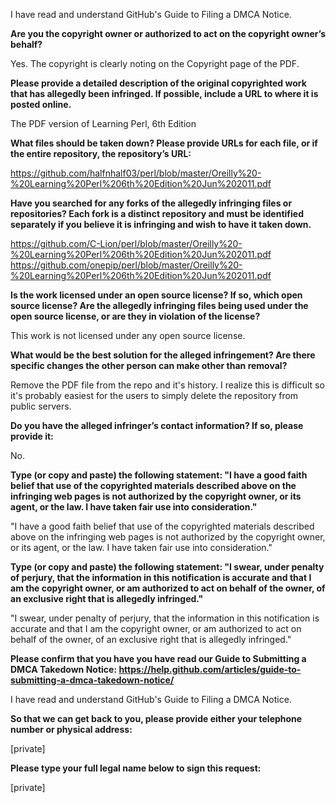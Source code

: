 I have read and understand GitHub's Guide to Filing a DMCA Notice.

**Are you the copyright owner or authorized to act on the copyright owner’s behalf?**

Yes. The copyright is clearly noting on the Copyright page of the PDF.

**Please provide a detailed description of the original copyrighted work that has allegedly been infringed. If possible, include a URL to where it is posted online.**

The PDF version of Learning Perl, 6th Edition

**What files should be taken down? Please provide URLs for each file, or if the entire repository, the repository’s URL:**

https://github.com/halfnhalf03/perl/blob/master/Oreilly%20-%20Learning%20Perl%206th%20Edition%20Jun%202011.pdf

**Have you searched for any forks of the allegedly infringing files or repositories? Each fork is a distinct repository and must be identified separately if you believe it is infringing and wish to have it taken down.**

https://github.com/C-Lion/perl/blob/master/Oreilly%20-%20Learning%20Perl%206th%20Edition%20Jun%202011.pdf  
https://github.com/onepip/perl/blob/master/Oreilly%20-%20Learning%20Perl%206th%20Edition%20Jun%202011.pdf

**Is the work licensed under an open source license? If so, which open source license? Are the allegedly infringing files being used under the open source license, or are they in violation of the license?**

This work is not licensed under any open source license.

**What would be the best solution for the alleged infringement? Are there specific changes the other person can make other than removal?**

Remove the PDF file from the repo and it's history. I realize this is difficult so it's probably easiest for the users to simply delete the repository from public servers.

**Do you have the alleged infringer’s contact information? If so, please provide it:**

No.

**Type (or copy and paste) the following statement: "I have a good faith belief that use of the copyrighted materials described above on the infringing web pages is not authorized by the copyright owner, or its agent, or the law. I have taken fair use into consideration."**

"I have a good faith belief that use of the copyrighted materials described above on the infringing web pages is not authorized by the copyright owner, or its agent, or the law. I have taken fair use into consideration."

**Type (or copy and paste) the following statement: "I swear, under penalty of perjury, that the information in this notification is accurate and that I am the copyright owner, or am authorized to act on behalf of the owner, of an exclusive right that is allegedly infringed."**

"I swear, under penalty of perjury, that the information in this notification is accurate and that I am the copyright owner, or am authorized to act on behalf of the owner, of an exclusive right that is allegedly infringed."

**Please confirm that you have you have read our Guide to Submitting a DMCA Takedown Notice: https://help.github.com/articles/guide-to-submitting-a-dmca-takedown-notice/**

I have read and understand GitHub's Guide to Filing a DMCA Notice.

**So that we can get back to you, please provide either your telephone number or physical address:**

[private]

**Please type your full legal name below to sign this request:**

[private]
